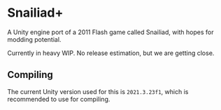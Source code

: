 # Snailiad+
A Unity engine port of a 2011 Flash game called Snailiad, with hopes for modding potential.

Currently in heavy WIP. No release estimation, but we are getting close.

## Compiling
The current Unity version used for this is `2021.3.23f1`, which is recommended to use for compiling.
